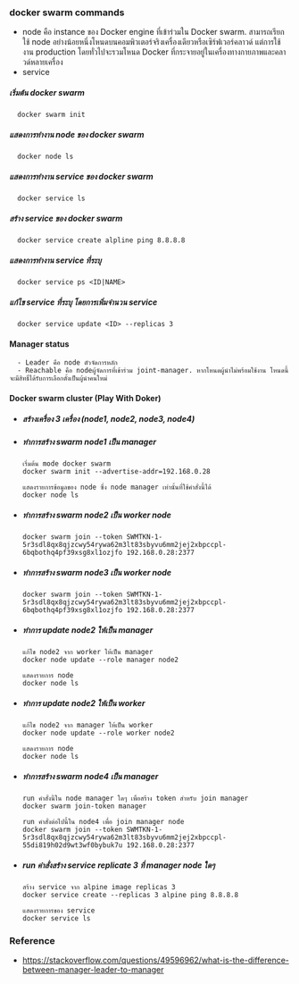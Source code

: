 
### docker swarm commands

- node คือ instance ของ Docker engine ที่เข้าร่วมใน Docker swarm. สามารถเรียกใช้ node อย่างน้อยหนึ่งโหนดบนคอมพิวเตอร์จริงเครื่องเดียวหรือเซิร์ฟเวอร์คลาวด์ แต่การใช้งาน production โดยทั่วไปจะรวมโหนด Docker ที่กระจายอยู่ในเครื่องทางกายภาพและคลาวด์หลายเครื่อง
- service

##### เริ่มต้น docker swarm

      docker swarm init

##### แสดงการทำงาน node ของ docker swarm

      docker node ls

##### แสดงการทำงาน service ของ docker swarm

      docker service ls


##### สร้าง service ของ docker swarm

      docker service create alpline ping 8.8.8.8

##### แสดงการทำงาน service ที่ระบุ

      docker service ps <ID|NAME>

##### แก้ไข service ที่ระบุ โดยการเพิ่มจำนวน service

      docker service update <ID> --replicas 3 

#### Manager status 
      - Leader คือ node ตัวจัดการหลัก
      - Reachable คือ nodeผู้จัดการที่เข้าร่วม joint-manager. หากโหนดผู้นำไม่พร้อมใช้งาน โหนดนี้จะมีสิทธิ์ได้รับการเลือกตั้งเป็นผู้นำคนใหม่

#### Docker swarm cluster (Play With Doker)

- ##### สร้างเครื่อง 3 เครื่อง (node1, node2, node3, node4)

- ##### ทำการสร้าง swarm node1 เป็น manager

      เริ่มต้น mode docker swarm
      docker swarm init --advertise-addr=192.168.0.28
      
      แสดงรายการข้อมูลของ node ซึ่ง node manager เท่านั้นที่ใช้คำสั่งนี้ได้
      docker node ls
 
- ##### ทำการสร้าง swarm node2 เป็น worker node

      docker swarm join --token SWMTKN-1-5r3sdl8qx8qjzcwy54rywa62m3lt83sbyvu6mm2jej2xbpccpl-6bqbothq4pf39xsg8xl1ozjfo 192.168.0.28:2377

- ##### ทำการสร้าง swarm node3 เป็น worker node

      docker swarm join --token SWMTKN-1-5r3sdl8qx8qjzcwy54rywa62m3lt83sbyvu6mm2jej2xbpccpl-6bqbothq4pf39xsg8xl1ozjfo 192.168.0.28:2377

- ##### ทำการ update node2 ให้เป็น manager

      แก้ไข node2 จาก worker ให้เป็น manager
      docker node update --role manager node2
      
      แสดงรายการ node 
      docker node ls

- ##### ทำการ update node2 ให้เป็น worker

      แก้ไข node2 จาก manager ให้เป็น worker
      docker node update --role worker node2
      
      แสดงรายการ node 
      docker node ls

- ##### ทำการสร้าง swarm node4 เป็น manager

      run คำสั่งนี้ใน node manager ใดๆ เพื่อสร้าง token สำหรับ join manager
      docker swarm join-token manager

      run คำสั่งต่อไปนี้ใน node4 เพื่อ join manager node
      docker swarm join --token SWMTKN-1-5r3sdl8qx8qjzcwy54rywa62m3lt83sbyvu6mm2jej2xbpccpl-55di819h02d9wt3wf0bybuk7u 192.168.0.28:2377

- ##### run คำสั่งสร้าง service replicate 3 ที่ manager node ใดๆ
      
      สร้าง service จาก alpine image replicas 3 
      docker service create --replicas 3 alpine ping 8.8.8.8
      
      แสดงรายการของ service
      docker service ls

### Reference

- https://stackoverflow.com/questions/49596962/what-is-the-difference-between-manager-leader-to-manager
